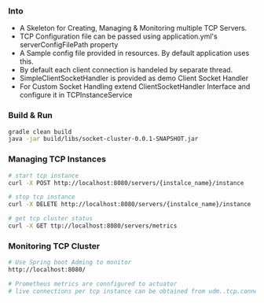 ### Into
 - A Skeleton for Creating, Managing & Monitoring  multiple TCP Servers.
 - TCP Configuration file can be passed using application.yml's serverConfigFilePath property
 - A Sample config file provided in resources. By default application uses this.
 - By default each client connection is handeled by separate thread. 
 - SimpleClientSocketHandler is provided as demo Client Socket Handler 
 - For Custom Socket Handling extend ClientSocketHandler Interface and configure it in TCPInstanceService
 
### Build & Run
~~~ sh
gradle clean build
java -jar build/libs/socket-cluster-0.0.1-SNAPSHOT.jar
~~~

### Managing TCP Instances
~~~ sh
# start tcp instance
curl -X POST http://localhost:8080/servers/{instalce_name}/instance

# stop tcp instance
curl -X DELETE http://localhost:8080/servers/{instalce_name}/instance

# get tcp cluster status
curl -X GET ttp://localhost:8080/servers/metrics
~~~

### Monitoring TCP Cluster
~~~ sh
# Use Spring boot Adming to monitor
http://localhost:8080/

# Prometheus metrics are connfigured to actuator 
# live connections per tcp instance can be obtained from udm..tcp.connections metric
~~~


